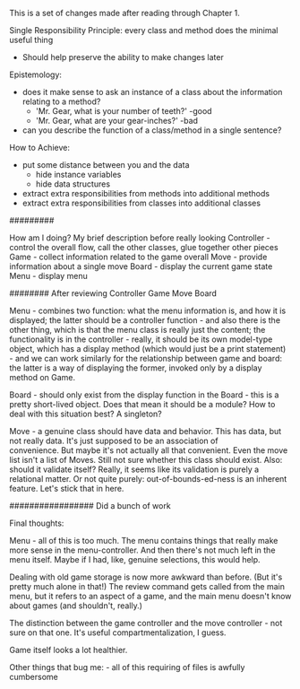 This is a set of changes made after reading through Chapter 1.

Single Responsibility Principle: every class and method does the minimal useful thing
 - Should help preserve the ability to make changes later

Epistemology:
 - does it make sense to ask an instance of a class about the information relating to a method?
   - 'Mr. Gear, what is your number of teeth?'  -good
   - 'Mr. Gear, what are your gear-inches?' -bad
 - can you describe the function of a class/method in a single sentence?

How to Achieve:
  - put some distance between you and the data
    - hide instance variables
    - hide data structures
  - extract extra responsibilities from methods into additional methods
  - extract extra responsibilities from classes into additional classes

#########

How am I doing? My brief description before really looking
Controller - control the overall flow, call the other classes, glue together other pieces
Game - collect information related to the game overall
Move - provide information about a single move
Board - display the current game state
Menu - display menu

########
After reviewing
Controller
Game
Move
Board

Menu - combines two function: what the menu information is, and how it is displayed; the latter should be a controller function
     - and also there is the other thing, which is that the menu class is really just the content; the functionality is in the controller
     - really, it should be its own model-type object, which has a display method (which would just be a print statement)
     - and we can work similarly for the relationship between game and board: the latter is a way of displaying the former, invoked only by a display method on Game.

Board - should only exist from the display function in the Board
      - this is a pretty short-lived object.  Does that mean it should be a module?  How to deal with this situation best? A singleton?

Move - a genuine class should have data and behavior.  This has data, but not really data.  It's just supposed to be an association of    
        convenience.  But maybe it's not actually all that convenient.  Even the move list isn't a list of Moves.  Still not sure whether this class should exist.  Also: should it validate itself?  Really, it seems like its validation is purely a relational matter.  Or not quite purely: out-of-bounds-ed-ness is an inherent feature.  Let's stick that in here.

#################
Did a bunch of work

Final thoughts:

Menu - all of this is too much.  The menu contains things that really make more sense in the menu-controller.  And then there's not much left in the menu itself.  Maybe if I had, like, genuine selections, this would help.

Dealing with old game storage is now more awkward than before.  (But it's pretty much alone in that!)  The review command gets called from the main menu, but it refers to an aspect of a game, and the main menu doesn't know about games (and shouldn't, really.)

The distinction between the game controller and the move controller - not sure on that one.  It's useful compartmentalization, I guess.

Game itself looks a lot healthier.

Other things that bug me: - all of this requiring of files is awfully cumbersome
